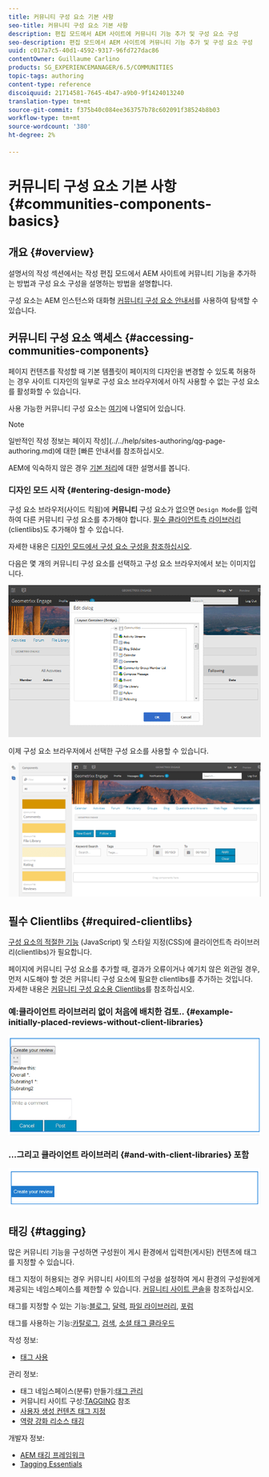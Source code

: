 ```yaml
---
title: 커뮤니티 구성 요소 기본 사항
seo-title: 커뮤니티 구성 요소 기본 사항
description: 편집 모드에서 AEM 사이트에 커뮤니티 기능 추가 및 구성 요소 구성
seo-description: 편집 모드에서 AEM 사이트에 커뮤니티 기능 추가 및 구성 요소 구성
uuid: c017a7c5-40d1-4592-9317-96fd727dac86
contentOwner: Guillaume Carlino
products: SG_EXPERIENCEMANAGER/6.5/COMMUNITIES
topic-tags: authoring
content-type: reference
discoiquuid: 21714581-7645-4b47-a9b0-9f1424013240
translation-type: tm+mt
source-git-commit: f375b40c084ee363757b78c602091f38524b8b03
workflow-type: tm+mt
source-wordcount: '380'
ht-degree: 2%

---
```



# 커뮤니티 구성 요소 기본 사항 {#communities-components-basics}

## 개요 {#overview}

설명서의 작성 섹션에서는 작성 편집 모드에서 AEM 사이트에 커뮤니티 기능을 추가하는 방법과 구성 요소 구성을 설명하는 방법을 설명합니다.

구성 요소는 AEM 인스턴스와 대화형 [커뮤니티 구성 요소 안내서](components-guide.md)를 사용하여 탐색할 수 있습니다.

## 커뮤니티 구성 요소 액세스 {#accessing-communities-components}

페이지 컨텐츠를 작성할 때 기본 템플릿이 페이지의 디자인을 변경할 수 있도록 허용하는 경우 사이트 디자인의 일부로 구성 요소 브라우저에서 아직 사용할 수 없는 구성 요소를 활성화할 수 있습니다.

사용 가능한 커뮤니티 구성 요소는 [여기](author-communities.md#available-communities-components)에 나열되어 있습니다.

>[!NOTE]
>
>일반적인 작성 정보는 페이지 작성](../../help/sites-authoring/qg-page-authoring.md)에 대한 [빠른 안내서를 참조하십시오.
>
>AEM에 익숙하지 않은 경우 [기본 처리](../../help/sites-authoring/basic-handling.md)에 대한 설명서를 봅니다.

### 디자인 모드 시작 {#entering-design-mode}

구성 요소 브라우저(사이드 킥됨)에 **커뮤니티** 구성 요소가 없으면 `Design Mode`를 입력하여 다른 커뮤니티 구성 요소를 추가해야 합니다. [필수 클라이언트측 라이브러리](#required-clientlibs) (clientlibs)도 추가해야 할 수 있습니다.

자세한 내용은 [디자인 모드에서 구성 요소 구성을 참조하십시오](../../help/sites-authoring/default-components-designmode.md).

다음은 몇 개의 커뮤니티 구성 요소를 선택하고 구성 요소 브라우저에서 보는 이미지입니다.

![component-design](assets/component-design.png)

이제 구성 요소 브라우저에서 선택한 구성 요소를 사용할 수 있습니다.

![component-design1](assets/component-design1.png)

## 필수 Clientlibs {#required-clientlibs}

[구성 요소의 적절한 기능](../../help/sites-developing/clientlibs.md) (JavaScript) 및 스타일 지정(CSS)에 클라이언트측 라이브러리(clientlibs)가 필요합니다.

페이지에 커뮤니티 구성 요소를 추가할 때, 결과가 오류이거나 예기치 않은 외관일 경우, 먼저 시도해야 할 것은 커뮤니티 구성 요소에 필요한 clientlibs를 추가하는 것입니다. 자세한 내용은 [커뮤니티 구성 요소용 Clientlibs](clientlibs.md)를 참조하십시오.

### 예:클라이언트 라이브러리 없이 처음에 배치한 검토.. {#example-initially-placed-reviews-without-client-libraries}

![clientlibs1](assets/clientlibs1.png)

### ...그리고 클라이언트 라이브러리 {#and-with-client-libraries} 포함

![clientlibs2](assets/clientlibs2.png)

## 태깅 {#tagging}

많은 커뮤니티 기능을 구성하면 구성원이 게시 환경에서 입력한(게시된) 컨텐츠에 태그를 지정할 수 있습니다.

태그 지정이 허용되는 경우 커뮤니티 사이트의 구성을 설정하여 게시 환경의 구성원에게 제공되는 네임스페이스를 제한할 수 있습니다. [커뮤니티 사이트 콘솔](sites-console.md#tagging)을 참조하십시오.

태그를 지정할 수 있는 기능:[블로그](blog-feature.md), [달력](calendar.md), [파일 라이브러리](file-library.md), [포럼](forum.md)

태그를 사용하는 기능:[카탈로그](catalog.md), [검색](search.md), [소셜 태그 클라우드](tagcloud.md)

작성 정보:

* [태그 사용](../../help/sites-authoring/tags.md)

관리 정보:

* 태그 네임스페이스(분류) 만들기:[태그 관리](../../help/sites-administering/tags.md)
* 커뮤니티 사이트 구성:[TAGGING](sites-console.md#tagging) 참조
* [사용자 생성 컨텐츠 태그 지정](../../help/sites-authoring/tags.md)
* [역량 강화 리소스 태깅](tag-resources.md)

개발자 정보:

* [AEM 태깅 프레임워크](../../help/sites-developing/framework.md)
* [Tagging Essentials](tag.md)

